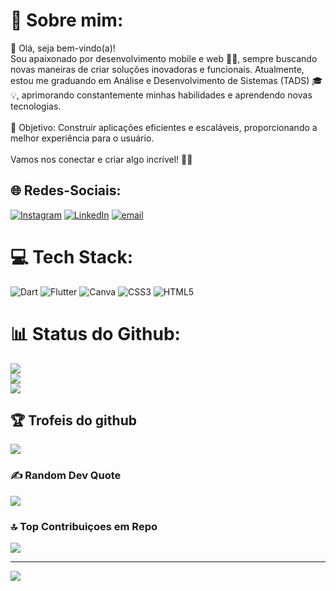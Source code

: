 # 💫 Sobre mim:
 👋 Olá, seja bem-vindo(a)!<br>Sou apaixonado por desenvolvimento mobile e web 🚀📲, sempre buscando novas maneiras de criar soluções inovadoras e funcionais. Atualmente, estou me graduando em Análise e Desenvolvimento de Sistemas (TADS) 🎓💡, aprimorando constantemente minhas habilidades e aprendendo novas tecnologias.<br><br>🎯 Objetivo: Construir aplicações eficientes e escaláveis, proporcionando a melhor experiência para o usuário.<br><br>Vamos nos conectar e criar algo incrível! 🌟✨<br>


## 🌐 Redes-Sociais:
[![Instagram](https://img.shields.io/badge/Instagram-%23E4405F.svg?logo=Instagram&logoColor=white)](https://instagram.com/gui_ccr_) [![LinkedIn](https://img.shields.io/badge/LinkedIn-%230077B5.svg?logo=linkedin&logoColor=white)](https://linkedin.com/in/https://www.linkedin.com/in/guilherme-rodrigues-b78791267/) [![email](https://img.shields.io/badge/Email-D14836?logo=gmail&logoColor=white)](mailto:guilhermerodrigues6484@gmail.com) 

# 💻 Tech Stack:
![Dart](https://img.shields.io/badge/dart-%230175C2.svg?style=flat&logo=dart&logoColor=white) ![Flutter](https://img.shields.io/badge/Flutter-%2302569B.svg?style=flat&logo=Flutter&logoColor=white) ![Canva](https://img.shields.io/badge/Canva-%2300C4CC.svg?style=flat&logo=Canva&logoColor=white) ![CSS3](https://img.shields.io/badge/css3-%231572B6.svg?style=flat&logo=css3&logoColor=white) ![HTML5](https://img.shields.io/badge/html5-%23E34F26.svg?style=flat&logo=html5&logoColor=white)

# 📊 Status do Github:

![](https://github-readme-stats.vercel.app/api?username=gui-ccr&theme=dark&hide_border=false&include_all_commits=true&count_private=false)<br/>
![](https://nirzak-streak-stats.vercel.app/?user=gui-ccr&theme=dark&hide_border=false)<br/>
![](https://github-readme-stats.vercel.app/api/top-langs/?username=gui-ccr&theme=dark&hide_border=false&include_all_commits=false&count_private=false&layout=compact)


</div>

## 🏆 Trofeis do github
![](https://github-profile-trophy.vercel.app/?username=gui-ccr&theme=default&no-frame=true&no-bg=true&margin-w=4)

### ✍️ Random Dev Quote
![](https://quotes-github-readme.vercel.app/api?type=horizontal&theme=dark)

### 🔝 Top Contribuiçoes em Repo
![](https://github-contributor-stats.vercel.app/api?username=gui-ccr&limit=5&theme=dark&combine_all_yearly_contributions=true)

---
[![](https://visitcount.itsvg.in/api?id=gui-ccr&icon=0&color=1)](https://visitcount.itsvg.in)

<!-- Proudly created with GPRM ( https://gprm.itsvg.in ) -->
